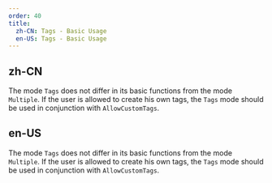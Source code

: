 ```yaml
---
order: 40
title:
  zh-CN: Tags - Basic Usage
  en-US: Tags - Basic Usage
---
```


## zh-CN

The mode `Tags` does not differ in its basic functions from the mode `Multiple`. If the user is allowed to create his own tags, the `Tags` mode should be used in conjunction with `AllowCustomTags`.


## en-US

The mode `Tags` does not differ in its basic functions from the mode `Multiple`. If the user is allowed to create his own tags, the `Tags` mode should be used in conjunction with `AllowCustomTags`.